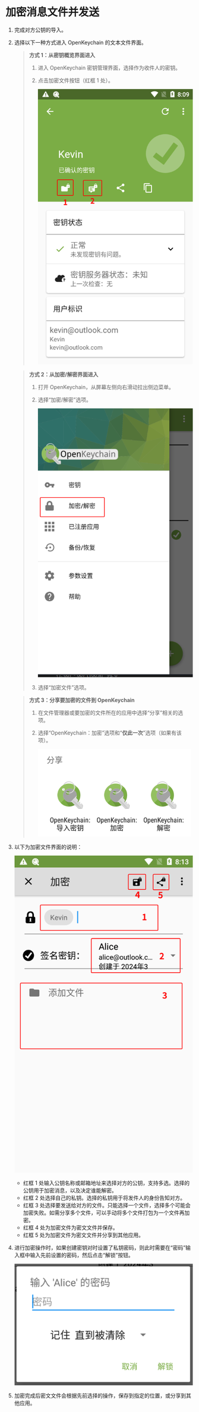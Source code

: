 # 加密消息文件并发送

1. 完成对方公钥的导入。

2. 选择以下一种方式进入 OpenKeychain 的文本文件界面。

    > **方式 1：从密钥概览界面进入**
    >
    > 1. 进入 OpenKeychain 密钥管理界面，选择作为收件人的密钥。
    > 2. 点击加密文件按钮（红框 1 处）。
    >
    >    ![加密按钮](encrypting-message/encrypting-button-from-key-overview.png)

    > **方式 2：从加密/解密界面进入**
    >
    > 1. 打开 OpenKeychain，从屏幕左侧向右滑动拉出侧边菜单。
    > 2. 选择“加密/解密”选项。
    >
    >    ![加密/解密”](shared/encrypting-and-decrypting.png)
    >
    > 3. 选择“加密文件”选项。

    > **方式 3：分享要加密的文件到 OpenKeychain**
    >
    > 1. 在文件管理器或要加密的文件所在的应用中选择“分享”相关的选项。
    > 2. 选择“OpenKeychain：加密”选项和“**仅此一次**”选项（如果有该项）。
    >
    >    ![使用 OpenKeychain 处理消息或密文](shared/using-openkeychain-to-handle-message.png)

3. 以下为加密文件界面的说明：

    ![加密文件界面](encrypting-message/encrypting-file.png)

    - 红框 1 处输入公钥名称或邮箱地址来选择对方的公钥，支持多选。选择的公钥用于加密消息，以及决定谁能解密。
    - 红框 2 处选择自己的私钥。选择的私钥用于将发件人的身份告知对方。
    - 红框 3 处选择要发送给对方的文件。只能选择一个文件，选择多个可能会加密失败。如需分享多个文件，可以手动将多个文件打包为一个文件再加密。
    - 红框 4 处为加密文件为密文文件并保存。
    - 红框 5 处为加密文件为密文文件并分享到其他应用。

4. 进行加密操作时，如果创建密钥对时设置了私钥密码，则此时需要在“密码”输入框中输入先前设置的密码，然后点击“解锁”按钮。

    ![输入私钥密码](shared/entering-private-key-passphrase.png)

5. 加密完成后密文文件会根据先前选择的操作，保存到指定的位置，或分享到其他应用。